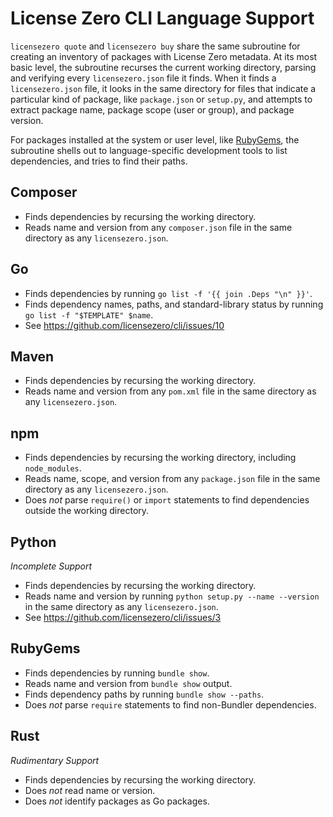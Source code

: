 # License Zero CLI Language Support

`licensezero quote` and `licensezero buy` share the same subroutine for creating an inventory of packages with License Zero metadata.  At its most basic level, the subroutine recurses the current working directory, parsing and verifying every `licensezero.json` file it finds.  When it finds a `licensezero.json` file, it looks in the same directory for files that indicate a particular kind of package, like `package.json` or `setup.py`, and attempts to extract package name, package scope (user or group), and package version.

For packages installed at the system or user level, like [RubyGems](#rubygems), the subroutine shells out to language-specific development tools to list dependencies, and tries to find their paths.

## <a id="composer">Composer</a>

- Finds dependencies by recursing the working directory.
- Reads name and version from any `composer.json` file in the same directory as any `licensezero.json`.

## <a id="go">Go</a>

- Finds dependencies by running `go list -f '{{ join .Deps "\n" }}'`.
- Finds dependency names, paths, and standard-library status by running `go list -f "$TEMPLATE" $name`.
- See <https://github.com/licensezero/cli/issues/10>

## <a id="maven">Maven</a>

- Finds dependencies by recursing the working directory.
- Reads name and version from any `pom.xml` file in the same directory as any `licensezero.json`.

## <a id="npm">npm</a>

- Finds dependencies by recursing the working directory, including `node_modules`.
- Reads name, scope, and version from any `package.json` file in the same directory as any `licensezero.json`.
- Does _not_ parse `require()` or `import` statements to find dependencies outside the working directory.

## <a id="python">Python</a>

_Incomplete Support_

- Finds dependencies by recursing the working directory.
- Reads name and version by running `python setup.py --name --version` in the same directory as any `licensezero.json`.
- See <https://github.com/licensezero/cli/issues/3>

## <a id="rubygems">RubyGems</a>

- Finds dependencies by running `bundle show`.
- Reads name and version from `bundle show` output.
- Finds dependency paths by running `bundle show --paths`.
- Does _not_ parse `require` statements to find non-Bundler dependencies.

## <a id="rust">Rust</a>

_Rudimentary Support_

- Finds dependencies by recursing the working directory.
- Does _not_ read name or version.
- Does _not_ identify packages as Go packages.
